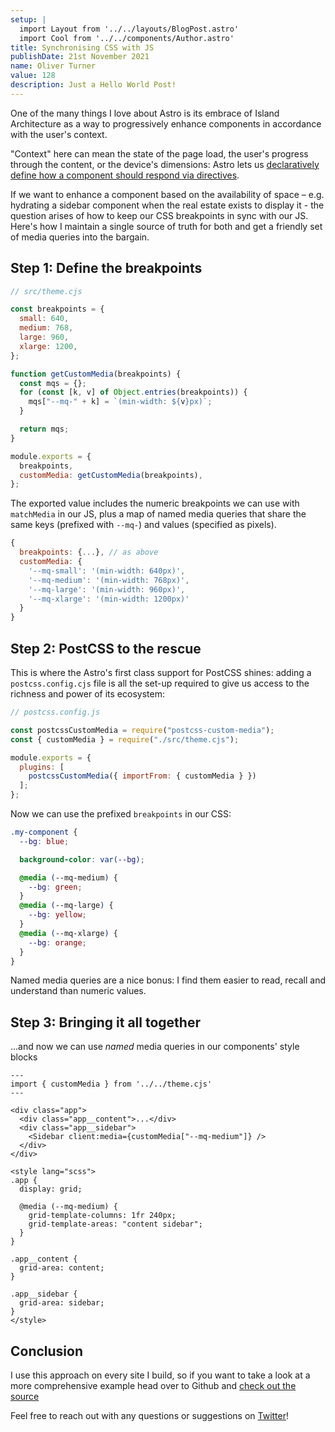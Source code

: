 ```yaml
---
setup: |
  import Layout from '../../layouts/BlogPost.astro'
  import Cool from '../../components/Author.astro'
title: Synchronising CSS with JS
publishDate: 21st November 2021
name: Oliver Turner
value: 128
description: Just a Hello World Post!
---
```



One of the many things I love about Astro is its embrace of Island Architecture as a way to progressively enhance components in accordance with the user's context.

"Context" here can mean the state of the page load, the user's progress through the content, or the device's dimensions: Astro lets us [declaratively define how a component should respond via directives](https://docs.astro.build/core-concepts/component-hydration/#hydrate-interactive-components).

If we want to enhance a component based on the availability of space – e.g. hydrating a sidebar component when the real estate exists to display it - the question arises of how to keep our CSS breakpoints in sync with our JS. Here's how I maintain a single source of truth for both and get a friendly set of media queries into the bargain.

## Step 1: Define the breakpoints
```js
// src/theme.cjs

const breakpoints = {
  small: 640,
  medium: 768,
  large: 960,
  xlarge: 1200,
};

function getCustomMedia(breakpoints) {
  const mqs = {};
  for (const [k, v] of Object.entries(breakpoints)) {
    mqs["--mq-" + k] = `(min-width: ${v}px)`;
  }

  return mqs;
}

module.exports = {
  breakpoints,
  customMedia: getCustomMedia(breakpoints),
};
```

The exported value includes the numeric breakpoints we can use with `matchMedia` in our JS, plus a map of named media queries that share the same keys (prefixed with `--mq-`) and values (specified as pixels).

```js
{
  breakpoints: {...}, // as above
  customMedia: {
    '--mq-small': '(min-width: 640px)',
    '--mq-medium': '(min-width: 768px)',
    '--mq-large': '(min-width: 960px)',
    '--mq-xlarge': '(min-width: 1200px)'
  }
}
```

## Step 2: PostCSS to the rescue

This is where the Astro's first class support for PostCSS shines: adding a `postcss.config.cjs` file is all the set-up required to give us access to the richness and power of its ecosystem:

```js
// postcss.config.js

const postcssCustomMedia = require("postcss-custom-media");
const { customMedia } = require("./src/theme.cjs");

module.exports = {
  plugins: [
    postcssCustomMedia({ importFrom: { customMedia } })
  ];
};
```

Now we can use the prefixed `breakpoints` in our CSS:

```scss
.my-component {
  --bg: blue;

  background-color: var(--bg);

  @media (--mq-medium) {
    --bg: green;
  }
  @media (--mq-large) {
    --bg: yellow;
  }
  @media (--mq-xlarge) {
    --bg: orange;
  }
}
```

Named media queries are a nice bonus: I find them easier to read, recall and understand than numeric values.

## Step 3: Bringing it all together
...and now we can use _named_ media queries in our components' style blocks

```astro
---
import { customMedia } from '../../theme.cjs'
---

<div class="app">
  <div class="app__content">...</div>
  <div class="app__sidebar">
    <Sidebar client:media={customMedia["--mq-medium"]} />
  </div>
</div>

<style lang="scss">
.app {
  display: grid;

  @media (--mq-medium) {
    grid-template-columns: 1fr 240px;
    grid-template-areas: "content sidebar";
  }
}

.app__content {
  grid-area: content;
}

.app__sidebar {
  grid-area: sidebar;
}
</style>
```

## Conclusion

I use this approach on every site I build, so if you want to take a look at a more comprehensive example head over to Github and [check out the source](https://github.com/oliverturner/blog)

Feel free to reach out with any questions or suggestions on [Twitter](https://twitter.com/oliverturner)!
